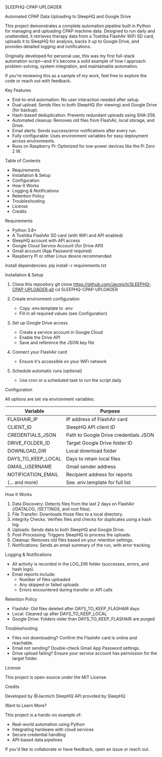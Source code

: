 SLEEPHQ-CPAP-UPLOADER

Automated CPAP Data Uploading to SleepHQ and Google Drive

This project demonstrates a complete automation pipeline built in Python for managing and uploading CPAP machine data. Designed to run daily and unattended, it retrieves therapy data from a Toshiba FlashAir WiFi SD card, uploads it to SleepHQ for analysis, backs it up to Google Drive, and provides detailed logging and notifications.

Originally developed for personal use, this was my first full-stack automation script—and it's become a solid example of how I approach problem-solving, system integration, and maintainable automation.

If you're reviewing this as a sample of my work, feel free to explore the code or reach out with feedback.

Key Features

- End-to-end automation: No user interaction needed after setup.
- Dual upload: Sends files to both SleepHQ (for viewing) and Google Drive (for backup).
- Hash-based deduplication: Prevents redundant uploads using SHA-256.
- Automated cleanup: Removes old files from FlashAir, local storage, and Drive.
- Email alerts: Sends success/error notifications after every run.
- Fully configurable: Uses environment variables for easy deployment across environments.
- Runs on Raspberry Pi: Optimized for low-power devices like the Pi Zero 2 W.

Table of Contents

- Requirements
- Installation & Setup
- Configuration
- How It Works
- Logging & Notifications
- Retention Policy
- Troubleshooting
- License
- Credits

Requirements

- Python 3.8+
- A Toshiba FlashAir SD card (with WiFi and API enabled)
- SleepHQ account with API access
- Google Cloud Service Account (for Drive API)
- Gmail account (App Password required)
- Raspberry Pi or other Linux device recommended

Install dependencies:
pip install -r requirements.txt

Installation & Setup

1. Clone this repository
   git clone https://github.com/Jacmich/SLEEPHQ-CPAP-UPLOADER.git
   cd SLEEPHQ-CPAP-UPLOADER

2. Create environment configuration
   - Copy .env.template to .env
   - Fill in all required values (see Configuration)

3. Set up Google Drive access
   - Create a service account in Google Cloud
   - Enable the Drive API
   - Save and reference the JSON key file

4. Connect your FlashAir card
   - Ensure it's accessible on your WiFi network

5. Schedule automatic runs (optional)
   - Use cron or a scheduled task to run the script daily

Configuration

All options are set via environment variables:

| Variable              | Purpose                                  |
|-----------------------|------------------------------------------|
| FLASHAIR_IP           | IP address of FlashAir card              |
| CLIENT_ID             | SleepHQ API client ID                    |
| CREDENTIALS_JSON      | Path to Google Drive credentials JSON    |
| DRIVE_FOLDER_ID       | Target Google Drive folder ID            |
| DOWNLOAD_DIR          | Local download folder                    |
| DAYS_TO_KEEP_LOCAL    | Days to retain local files               |
| GMAIL_USERNAME        | Gmail sender address                     |
| NOTIFICATION_EMAIL    | Recipient address for reports            |
| (... and more)        | See .env.template for full list          |

How It Works

1. Data Discovery: Detects files from the last 2 days on FlashAir (/DATALOG, /SETTINGS, and root files).
2. File Transfer: Downloads those files to a local directory.
3. Integrity Checks: Verifies files and checks for duplicates using a hash log.
4. Uploads: Sends data to both SleepHQ and Google Drive.
5. Post-Processing: Triggers SleepHQ to process the uploads.
6. Cleanup: Removes old files based on your retention settings.
7. Notifications: Sends an email summary of the run, with error tracking.

Logging & Notifications

- All activity is recorded in the LOG_DIR folder (successes, errors, and hash logs).
- Email reports include:
  - Number of files uploaded
  - Any skipped or failed uploads
  - Errors encountered during transfer or API calls

Retention Policy

- FlashAir: Old files deleted after DAYS_TO_KEEP_FLASHAIR days
- Local: Cleaned up after DAYS_TO_KEEP_LOCAL
- Google Drive: Folders older than DAYS_TO_KEEP_FLASHAIR are purged

Troubleshooting

- Files not downloading? Confirm the FlashAir card is online and reachable.
- Email not sending? Double-check Gmail App Password settings.
- Drive upload failing? Ensure your service account has permission for the target folder.

License

This project is open-source under the MIT License.

Credits

Developed by @Jacmich
SleepHQ API provided by SleepHQ

Want to Learn More?

This project is a hands-on example of:
- Real-world automation using Python
- Integrating hardware with cloud services
- Secure credential handling
- API-based data pipelines

If you'd like to collaborate or have feedback, open an issue or reach out.
